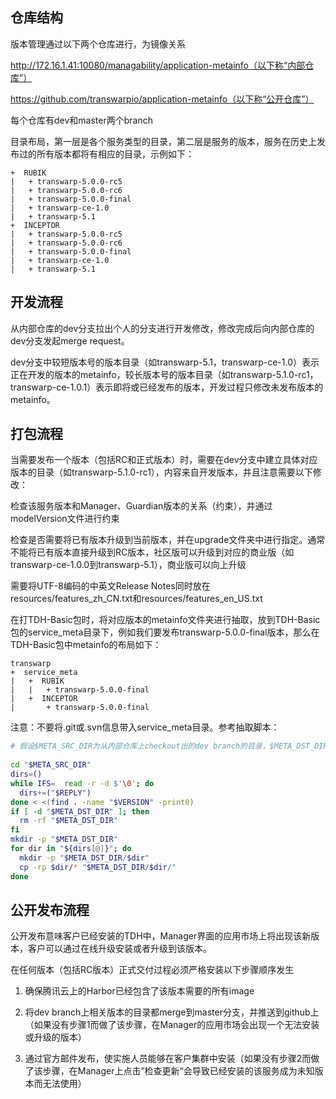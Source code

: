 ## 仓库结构

版本管理通过以下两个仓库进行，为镜像关系

http://172.16.1.41:10080/managability/application-metainfo（以下称“内部仓库”）

https://github.com/transwarpio/application-metainfo（以下称“公开仓库”）

每个仓库有dev和master两个branch

目录布局，第一层是各个服务类型的目录，第二层是服务的版本，服务在历史上发布过的所有版本都将有相应的目录，示例如下：

```
+  RUBIK
|   + transwarp-5.0.0-rc5
|   + transwarp-5.0.0-rc6
|   + transwarp-5.0.0-final
|   + transwarp-ce-1.0
|   + transwarp-5.1
+  INCEPTOR
|   + transwarp-5.0.0-rc5
|   + transwarp-5.0.0-rc6
|   + transwarp-5.0.0-final
|   + transwarp-ce-1.0
|   + transwarp-5.1
```

## 开发流程

从内部仓库的dev分支拉出个人的分支进行开发修改，修改完成后向内部仓库的dev分支发起merge request。

dev分支中较短版本号的版本目录（如transwarp-5.1，transwarp-ce-1.0）表示正在开发的版本的metainfo，较长版本号的版本目录（如transwarp-5.1.0-rc1，transwarp-ce-1.0.1）表示即将或已经发布的版本，开发过程只修改未发布版本的metainfo。

## 打包流程

当需要发布一个版本（包括RC和正式版本）时，需要在dev分支中建立具体对应版本的目录（如transwarp-5.1.0-rc1），内容来自开发版本，并且注意需要以下修改：

检查该服务版本和Manager、Guardian版本的关系（约束），并通过modelVersion文件进行约束

检查是否需要将已有版本升级到当前版本，并在upgrade文件夹中进行指定。通常不能将已有版本直接升级到RC版本，社区版可以升级到对应的商业版（如transwarp-ce-1.0.0到transwarp-5.1），商业版可以向上升级

需要将UTF-8编码的中英文Release Notes同时放在resources/features_zh_CN.txt和resources/features_en_US.txt

在打TDH-Basic包时，将对应版本的metainfo文件夹进行抽取，放到TDH-Basic包的service_meta目录下，例如我们要发布transwarp-5.0.0-final版本，那么在TDH-Basic包中metainfo的布局如下：

```
transwarp
+  service_meta
|   +  RUBIK
|   |   + transwarp-5.0.0-final
|   +  INCEPTOR
|       + transwarp-5.0.0-final
```

注意：不要将.git或.svn信息带入service_meta目录。参考抽取脚本：

```bash
# 假设$META_SRC_DIR为从内部仓库上checkout出的dev branch的目录，$META_DST_DIR为TDH-Basic包的service_meta目录，$VERSION是正在打包的版本（如"transwarp-5.0.0-final"）
 
cd "$META_SRC_DIR"
dirs=()
while IFS=  read -r -d $'\0'; do
  dirs+=("$REPLY")
done < <(find . -name "$VERSION" -print0)
if [ -d "$META_DST_DIR" ]; then
  rm -rf "$META_DST_DIR"
fi
mkdir -p "$META_DST_DIR"
for dir in "${dirs[@]}"; do
  mkdir -p "$META_DST_DIR/$dir"
  cp -rp $dir/* "$META_DST_DIR/$dir/"
done
```

## 公开发布流程

公开发布意味客户已经安装的TDH中，Manager界面的应用市场上将出现该新版本，客户可以通过在线升级安装或者升级到该版本。

在任何版本（包括RC版本）正式交付过程必须严格安装以下步骤顺序发生

1. 确保腾讯云上的Harbor已经包含了该版本需要的所有image

1. 将dev branch上相关版本的目录都merge到master分支，并推送到github上 （如果没有步骤1而做了该步骤，在Manager的应用市场会出现一个无法安装或升级的版本）

1. 通过官方邮件发布，使实施人员能够在客户集群中安装（如果没有步骤2而做了该步骤，在Manager上点击”检查更新“会导致已经安装的该服务成为未知版本而无法使用）
